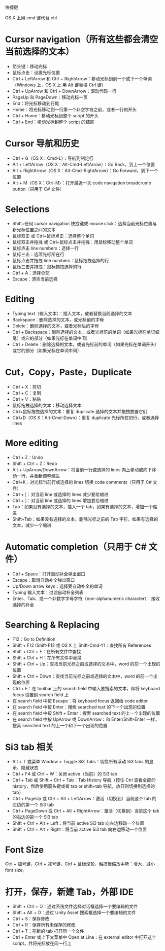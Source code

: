 快捷键

OS X 上用 cmd 键代替 ctrl.

# Cursor navigation（所有这些都会清空当前选择的文本）

- 箭头键：移动光标
- 鼠标点击：设置光标位置
- Ctrl + LeftArrow 和 Ctrl + RightArrow：移动光标到前一个或下一个单词（Windows 上，OS X 上 用 Alt 键替换 Ctrl 键）
- Ctrl + UpArrow 和 Ctrl + DownArrow：滚动代码一行
- PageUp 和 PageDown：移动光标一页
- End：将光标移动到行尾
- Home：将光标移动到一行第一个非空字符之前，或者一行的开头
- Ctrl + Home：移动光标到整个 script 的开头
- Ctrl + End：移动光标到整个 script 的结尾

# Cursor 导航和历史

- Ctrl + G（OS X：Cmd-L）：导航到制定行
- Alt + LeftArrow（OS X：Alt-Cmd-LeftArrow）：Go Back，到上一个位置
- Alt + RightArrow（OS X：Alt-Cmd-RightArrow）：Go Forward，到下一个位置
- Alt + M（OS X：Ctrl-M）：打开最近一次 code navigation breadcrumb button（只用于 C# 文件）

# Selections

- Shift+任何 cursor navigation 快捷键或 mouse click：选择当前光标位置与新光标位置之间的文本
- 鼠标双击 或 Ctrl+鼠标点击：选择整个单词
- 鼠标双击并拖拽 或 Ctrl+鼠标点击并拖拽：用鼠标移动整个单词
- 鼠标点击 line numbers：选择一行
- 鼠标三击：选项光标所在行
- 鼠标点击并拖拽 line numbers：鼠标拖拽选择的行
- 鼠标三击并拖拽：鼠标拖拽选择的行
- Ctrl + A：选择全部
- Escape：清空当前选择

# Editing

- Typing text（输入文本）：插入文本，或者替换当前选择的文本
- Backspace：删除选择的文本，或光标前的字母
- Delete：删除选择的文本，或者光标后的字母
- Ctrl + Backspace：删除选择的文本，或者光标前的单词（如果光标在单词结尾）或它的部分（如果光标在单词中间）
- Ctrl + Delete：删除选择的文本，或者光标前的单词（如果光标在单词开头）或它的部分（如果光标在单词中间）

# Cut，Copy，Paste，Duplicate

- Ctrl + X：剪切
- Ctrl + C：复制
- Ctrl + V：粘贴
- 鼠标拖拽选择的文本：移动选择文本
- Ctrl+鼠标拖拽选择的文本：重复 duplicate 选择的文本并拖拽放置它们
- Ctrl+D（OS X：Alt-Cmd-Down）：重复 duplicate 光标所在的行，或者选择 lines

# More editing

- Ctrl + Z：Undo
- Shift + Ctrl + Z：Redo
- Alt + UpArrow/DownArrow：将当前一行或选择的 lines 向上移动或向下移动一行，并重新调整缩进
- Ctrl+K：对光标当前行或选择的 lines 切换 code comments（只用于 C# 文件）
- Ctrl + [：对当前 line 或选择的 lines 减少要给缩进
- Ctrl + ]：对当前 line 或选择的 lines 增加要给缩进
- Tab：如果没有选择的文本，插入一个 tab，如果有选择的文本，增加一个缩进
- Shift+Tab：如果没有选择的文本，删除光标之前的 Tab 字符，如果有选择的文本，减少一个缩进

# Automatic completion（只用于 C# 文件）

- Ctrl + Space：打开自动补全弹出窗口
- Escape：取消自动补全弹出窗口
- Up/Down arrow keys：选择要自动补全的单词
- Typing 输入文本：过滤自动补全列表
- Enter、Tab、或一个非数字字母字符（non-alphanumeric character）：接收选择的补全

# Searching & Replacing

- F12：Go to Definition
- Shift + F12 (Shift-F12 或 OS X 上 Shift-Cmd-Y)：查找所有 References
- Shift + Ctrl + F：在所有文件中查找
- Shift + Ctrl + H：在所有文件中替换
- Shift + Ctrl + Up：查找当前光标之前或选择的文本中，word 的前一个出现的位置
- Shift + Ctrl + Down：查找当前光标之前或选择的文本中，word 的前一个出现的位置
- Ctrl + F：在 toolbar 上的 search field 中输入要搜索的文本，即将 keyboard focus 设置到 search field 上
- 在 search field 中按 Escape：将 keyboard focus 返回给 code editor
- 在 search field 中按 Enter：搜索 searched text 的下一个出现的位置
- 在 search field 中按 Shift + Enter：搜索 searched text 的上一个出现的位置
- 在 search field 中按 UpArrow 或 DownArrow：和 Enter/Shift-Enter 一样，搜索 searched text 的上一个和下一个出现的位置

# Si3 tab 相关

- Alt + T 或菜单 Window > Toggle Si3 Tabs：切换所有浮动 Si3 tabs 的显示、隐藏状态
- Ctrl + F4 或 Ctrl + W：关闭 active（当前）的 Si3 tab
- Ctrl + Tab 或 Shift + Ctrl + Tab：Tab History 导航（按住 Ctrl 查看全部的 history，然后使用箭头键或者 tab or shift+tab 导航，放开则切换到选择的 tab）
- Ctrl + PageUp 或 Ctrl + Alt + LeftArrow：激活（切换到）当前这个 tab 的左边的第一个 Si3 tab
- Ctrl + PageDown 或 Ctrl + Alt + RightArrow：激活（切换到）当前这个 tab 的右边的第一个 Si3 tab
- Shift + Ctrl + Alt + Left：将当前 active Si3 tab 向左边移动一个位置
- Shift + Ctrl + Alt + Right：将当前 active Si3 tab 向右边移动一个位置

# Font Size

Ctrl + 加号键，Ctrl + 减号键，Ctrl + 鼠标滚轮，触摸板缩放手势：增大、减小 font size。

# 打开，保存，新建 Tab，外部 IDE

- Shift + Ctrl + O：通过系统文件选择对话框选择一个要编辑的文件
- Shift + Alt + O：通过 Unity Asset 搜索框选择一个要编辑的文件
- Ctrl + S：保存修改
- Ctrl + R：保存所有未保存的修改
- Ctrl + T：在新的 tab 打开同一个文件
- Ctrl + Enter 或上下文菜单中 Open at Line：在 external editor 中打开这个 script，并将光标放在同一行上
